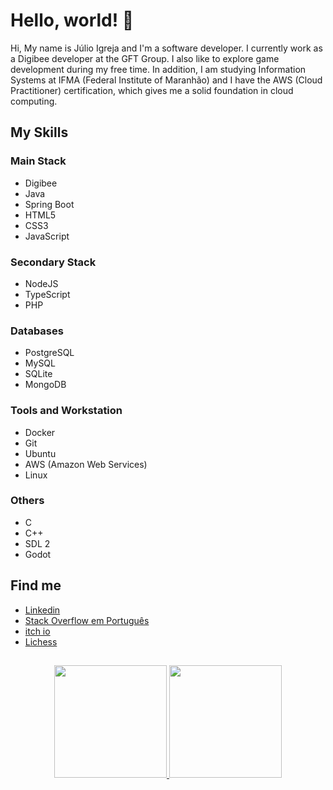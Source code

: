 # Hello, world! 👋

Hi, My name is Júlio Igreja and I'm a software developer. I currently work as a Digibee developer at the GFT Group. I also like to explore game development during my free time. In addition, I am studying Information Systems at IFMA (Federal Institute of Maranhão) and I have the AWS (Cloud Practitioner) certification, which gives me a solid foundation in cloud computing.

## My Skills

### Main Stack

- Digibee
- Java
- Spring Boot
- HTML5
- CSS3
- JavaScript

### Secondary Stack

- NodeJS
- TypeScript
- PHP

### Databases

- PostgreSQL
- MySQL
- SQLite
- MongoDB

### Tools and Workstation

- Docker
- Git
- Ubuntu
- AWS (Amazon Web Services)
- Linux

### Others

- C
- C++
- SDL 2
- Godot

## Find me

- <a href="https://www.linkedin.com/in/julioigreja/" target="_blank">Linkedin</a>
- <a href="https://pt.stackoverflow.com/users/219938/júlio-evêncio" target="_blank">Stack Overflow em Português</a>
- <a href="https://julio-igreja.itch.io/" target="_blank">itch io</a>
- <a href="https://lichess.org/@/Enxadristas" target="_blank">Lichess</a>

##

<div align="center">
  <a href="https://github.com/JulioEvencio">
  <img height="180em" src="https://github-readme-stats.vercel.app/api?username=JulioEvencio&show_icons=true&theme=dark&include_all_commits=true&count_private=true"/>
  <img height="180em" src="https://github-readme-stats.vercel.app/api/top-langs/?username=JulioEvencio&layout=compact&langs_count=7&theme=dark"/>
</div>

<!--
**JulioEvencio/JulioEvencio** is a ✨ _special_ ✨ repository because its `README.md` (this file) appears on your GitHub profile.

Here are some ideas to get you started:

- 🔭 I’m currently working on ...
- 🌱 I’m currently learning ...
- 👯 I’m looking to collaborate on ...
- 🤔 I’m looking for help with ...
- 💬 Ask me about ...
- 📫 How to reach me: ...
- 😄 Pronouns: ...
- ⚡ Fun fact: ...
-->
